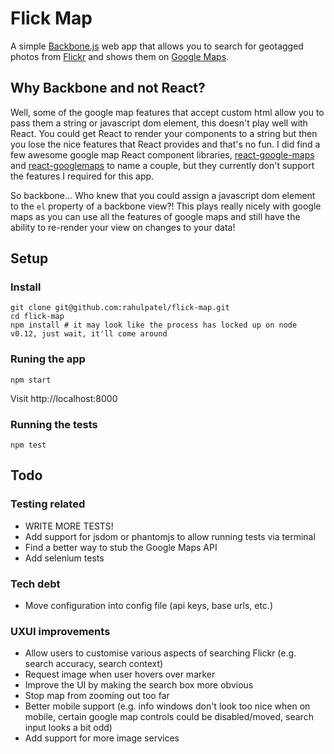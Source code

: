 # Flick Map
A simple [Backbone.js](http://backbonejs.org/) web app that allows you to search for geotagged photos from [Flickr](http://www.flickr.com/) and shows them on [Google Maps](http://maps.google.co.uk).

## Why Backbone and not React?
Well, some of the google map features that accept custom html allow you to pass them a string or javascript dom element, this doesn't play well with React. You could get React to render your components to a string but then you lose the nice features that React provides and that's no fun. I did find a few awesome google map React component libraries, [react-google-maps](https://github.com/tomchentw/react-google-maps) and [react-googlemaps](https://github.com/pieterv/react-googlemaps) to name a couple, but they currently don't support the features I required for this app.

So backbone... Who knew that you could assign a javascript dom element to the `el` property of a backbone view?! This plays really nicely with google maps as you can use all the features of google maps and still have the ability to re-render your view on changes to your data!

## Setup
### Install
```
git clone git@github.com:rahulpatel/flick-map.git
cd flick-map
npm install # it may look like the process has locked up on node v0.12, just wait, it'll come around
```

### Runing the app
```
npm start
```
Visit http://localhost:8000

### Running the tests
```
npm test
```

## Todo
### Testing related
* WRITE MORE TESTS!
* Add support for jsdom or phantomjs to allow running tests via terminal
* Find a better way to stub the Google Maps API
* Add selenium tests

### Tech debt
* Move configuration into config file (api keys, base urls, etc.)

### UXUI improvements
* Allow users to customise various aspects of searching Flickr (e.g. search accuracy, search context)
* Request image when user hovers over marker
* Improve the UI by making the search box more obvious
* Stop map from zooming out too far
* Better mobile support (e.g. info windows don't look too nice when on mobile, certain google map controls could be disabled/moved, search input looks a bit odd)
* Add support for more image services
